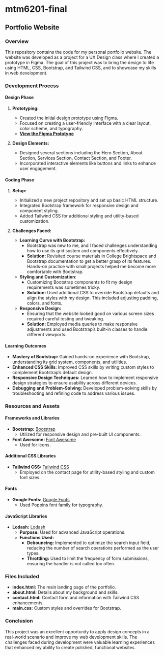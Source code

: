 # mtm6201-final

## Portfolio Website

### Overview

This repository contains the code for my personal portfolio website. The website was developed as a project for a UX Design class where I created a prototype in Figma. The goal of this project was to bring the design to life using HTML, CSS, Bootstrap, and Tailwind CSS, and to showcase my skills in web development.

### Development Process

#### Design Phase

1. **Prototyping:**
   - Created the initial design prototype using Figma.
   - Focused on creating a user-friendly interface with a clear layout, color scheme, and typography.
   - **[View the Figma Prototype](https://www.figma.com/design/7OSWH0Ca2l5S4Fs9Aog4EP/nongmaithem_satellite_prototype?node-id=61-197&t=7CR1WRb2FacYArrw-0)**

2. **Design Elements:**
   - Designed several sections including the Hero Section, About Section, Services Section, Contact Section, and Footer.
   - Incorporated interactive elements like buttons and links to enhance user engagement.

#### Coding Phase

1. **Setup:**
   - Initialized a new project repository and set up basic HTML structure.
   - Integrated Bootstrap framework for responsive design and component styling.
   - Added Tailwind CSS for additional styling and utility-based customization.

2. **Challenges Faced:**
   - **Learning Curve with Bootstrap:**
     - Bootstrap was new to me, and I faced challenges understanding how to use its grid system and components effectively.
     - **Solution:** Revisited course materials in College Brightspace and Bootstrap documentation to get a better grasp of its features. Hands-on practice with small projects helped me become more comfortable with Bootstrap.
   - **Styling and Customization:**
     - Customizing Bootstrap components to fit my design requirements was sometimes tricky.
     - **Solution:** Used additional CSS to override Bootstrap defaults and align the styles with my design. This included adjusting padding, colors, and fonts.
   - **Responsive Design:**
     - Ensuring that the website looked good on various screen sizes required careful testing and tweaking.
     - **Solution:** Employed media queries to make responsive adjustments and used Bootstrap’s built-in classes to handle different viewports.

#### Learning Outcomes

- **Mastery of Bootstrap:** Gained hands-on experience with Bootstrap, understanding its grid system, components, and utilities.
- **Enhanced CSS Skills:** Improved CSS skills by writing custom styles to complement Bootstrap’s default design.
- **Responsive Design Techniques:** Learned how to implement responsive design strategies to ensure usability across different devices.
- **Debugging and Problem-Solving:** Developed problem-solving skills by troubleshooting and refining code to address various issues.

### Resources and Assets

#### Frameworks and Libraries

- **Bootstrap:** [Bootstrap](https://getbootstrap.com/)
  - Utilized for responsive design and pre-built UI components.
- **Font Awesome:** [Font Awesome](https://fontawesome.com/)
  - Used for icons.

#### Additional CSS Libraries

- **Tailwind CSS:** [Tailwind CSS](https://tailwindcss.com/)
  - Employed on the contact page for utility-based styling and custom font sizes.

#### Fonts 

- **Google Fonts:** [Google Fonts](https://fonts.google.com/)
  - Used Poppins font family for typography.

#### JavaScript Libraries

- **Lodash:** [Lodash](https://lodash.com/)
  - **Purpose:** Used for advanced JavaScript operations.
  - **Functions Used:**
    - **Debouncing:** Implemented to optimize the search input field, reducing the number of search operations performed as the user types.
    - **Throttling:** Used to limit the frequency of form submissions, ensuring the handler is not called too often.

### Files Included

- **index.html:** The main landing page of the portfolio.
- **about.html:** Details about my background and skills.
- **contact.html:** Contact form and information with Tailwind CSS enhancements.
- **main.css:** Custom styles and overrides for Bootstrap.

### Conclusion

This project was an excellent opportunity to apply design concepts in a real-world scenario and improve my web development skills. The challenges faced during development were valuable learning experiences that enhanced my ability to create polished, functional websites.
